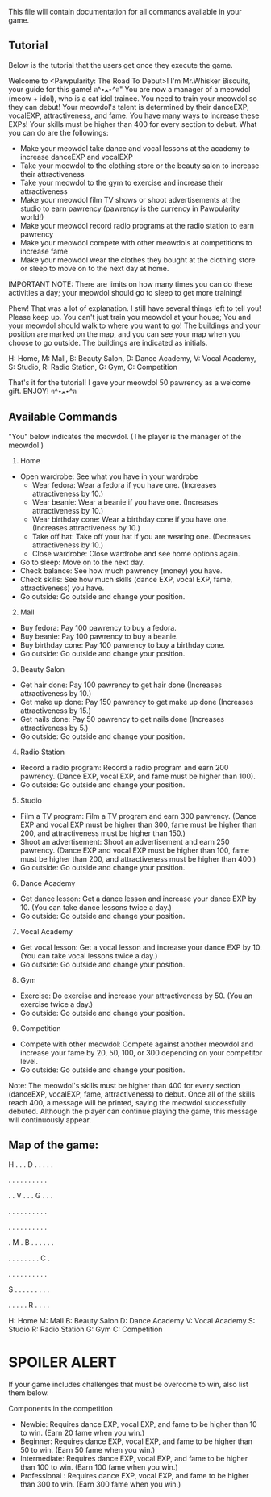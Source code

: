 This file will contain documentation for all commands available in your game.

## Tutorial
Below is the tutorial that the users get once they execute the game. 

Welcome to <Pawpularity: The Road To Debut>! I'm Mr.Whisker Biscuits, your guide for this game! ฅ^•ﻌ•^ฅ"
You are now a manager of a meowdol (meow + idol), who is a cat idol trainee.
You need to train your meowdol so they can debut!
Your meowdol's talent is determined by their danceEXP, vocalEXP, attractiveness, and fame.
You have many ways to increase these EXPs!
Your skills must be higher than 400 for every section to debut.
What you can do are the followings:
* Make your meowdol take dance and vocal lessons at the academy to increase danceEXP and vocalEXP
* Take your meowdol to the clothing store or the beauty salon to increase their attractiveness
* Take your meowdol to the gym to exercise and increase their attractiveness
* Make your meowdol film TV shows or shoot advertisements at the studio to earn pawrency (pawrency is the currency in Pawpularity world!)
* Make your meowdol record radio programs at the radio station to earn pawrency
* Make your meowdol compete with other meowdols at competitions to increase fame
* Make your meowdol wear the clothes they bought at the clothing store or sleep to move on to the next day at home.

IMPORTANT NOTE: There are limits on how many times you can do these activities a day; your meowdol should go to sleep to get more training!

Phew! That was a lot of explanation. I still have several things left to tell you! Please keep up.
You can't just train you meowdol at your house; You and your meowdol should walk to where you want to go!
The buildings and your position are marked on the map, and you can see your map when you choose to go outside.
The buildings are indicated as initials.

H: Home, M: Mall, B: Beauty Salon, D: Dance Academy, V: Vocal Academy, S: Studio, R: Radio Station, G: Gym, C: Competition

That's it for the tutorial! I gave your meowdol 50 pawrency as a welcome gift. ENJOY! ฅ^•ﻌ•^ฅ


## Available Commands
"You" below indicates the meowdol. (The player is the manager of the meowdol.)

1. Home
- Open wardrobe: See what you have in your wardrobe
  - Wear fedora: Wear a fedora if you have one. (Increases attractiveness by 10.)
  - Wear beanie: Wear a beanie if you have one. (Increases attractiveness by 10.)
  - Wear birthday cone: Wear a birthday cone if you have one. (Increases attractiveness by 10.)
  - Take off hat: Take off your hat if you are wearing one. (Decreases attractiveness by 10.)
  - Close wardrobe: Close wardrobe and see home options again.
- Go to sleep: Move on to the next day.
- Check balance: See how much pawrency (money) you have.
- Check skills: See how much skills (dance EXP, vocal EXP, fame, attractiveness) you have.
- Go outside: Go outside and change your position.

2. Mall
- Buy fedora: Pay 100 pawrency to buy a fedora.
- Buy beanie: Pay 100 pawrency to buy a beanie.
- Buy birthday cone: Pay 100 pawrency to buy a birthday cone.
- Go outside: Go outside and change your position.

3. Beauty Salon
- Get hair done: Pay 100 pawrency to get hair done (Increases attractiveness by 10.)
- Get make up done: Pay 150 pawrency to get make up done (Increases attractiveness by 15.)
- Get nails done: Pay 50 pawrency to get nails done (Increases attractiveness by 5.)
- Go outside: Go outside and change your position.

4. Radio Station
- Record a radio program: Record a radio program and earn 200 pawrency. (Dance EXP, vocal EXP, and fame must be higher than 100).
- Go outside: Go outside and change your position.

5. Studio
- Film a TV program: Film a TV program and earn 300 pawrency. (Dance EXP and vocal EXP must be higher than 300, fame must be higher than 200, and attractiveness must be higher than 150.)
- Shoot an advertisement: Shoot an advertisement and earn 250 pawrency. (Dance EXP and vocal EXP must be higher than 100, fame must be higher than 200, and attractiveness must be higher than 400.)
- Go outside: Go outside and change your position.

6. Dance Academy
- Get dance lesson: Get a dance lesson and increase your dance EXP by 10. (You can take dance lessons twice a day.)
- Go outside: Go outside and change your position.

7. Vocal Academy
- Get vocal lesson: Get a vocal lesson and increase your dance EXP by 10. (You can take vocal lessons twice a day.)
- Go outside: Go outside and change your position.

8. Gym
- Exercise: Do exercise and increase your attractiveness by 50. (You an exercise twice a day.)
- Go outside: Go outside and change your position.

9. Competition
- Compete with other meowdol: Compete against another meowdol and increase your fame by 20, 50, 100, or 300 depending on your competitor level.
- Go outside: Go outside and change your position.

Note: The meowdol's skills must be higher than 400 for every section (danceEXP, vocalEXP, fame, attractiveness) to debut.
Once all of the skills reach 400, a message will be printed, saying the meowdol successfully debuted.
Although the player can continue playing the game, this message will continuously appear.

## Map of the game:

H . . . D . . . . .

. . . . . . . . . . 

. . V . . . G . . . 

. . . . . . . . . . 

. . . . . . . . . . 

. M . B . . . . . . 

. . . . . . . . C . 

. . . . . . . . . . 

S . . . . . . . . . 

. . . . . R . . . . 


H: Home
M: Mall
B: Beauty Salon
D: Dance Academy
V: Vocal Academy
S: Studio
R: Radio Station
G: Gym
C: Competition

# SPOILER ALERT

If your game includes challenges that must be overcome to win, also list them below.

Components in the competition
- Newbie: Requires dance EXP, vocal EXP, and fame to be higher than 10 to win. (Earn 20 fame when you win.)
- Beginner: Requires dance EXP, vocal EXP, and fame to be higher than 50 to win. (Earn 50 fame when you win.)
- Intermediate: Requires dance EXP, vocal EXP, and fame to be higher than 100 to win. (Earn 100 fame when you win.)
- Professional : Requires dance EXP, vocal EXP, and fame to be higher than 300 to win. (Earn 300 fame when you win.)